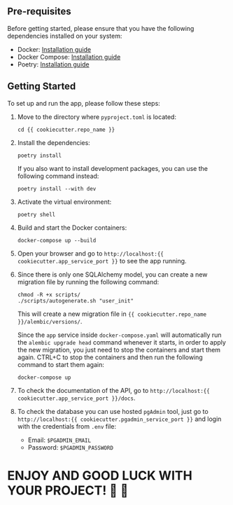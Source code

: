 ## Pre-requisites

Before getting started, please ensure that you have the following dependencies installed on your system:

- Docker: [Installation guide](https://docs.docker.com/get-docker/)
- Docker Compose: [Installation guide](https://docs.docker.com/compose/install/)
- Poetry: [Installation guide](https://python-poetry.org/docs/#installation)

## Getting Started

To set up and run the app, please follow these steps:

1. Move to the directory where `pyproject.toml` is located:

   ```shell
   cd {{ cookiecutter.repo_name }}
   ```
2. Install the dependencies:

   ```shell
   poetry install
   ```
   If you also want to install development packages,
   you can use the following command instead:
   ```shell
   poetry install --with dev
   ```
3. Activate the virtual environment:

   ```shell
   poetry shell
   ```
4. Build and start the Docker containers:

   ```shell
   docker-compose up --build
   ```
5. Open your browser and go to `http://localhost:{{ cookiecutter.app_service_port }}` to see the app running.

6. Since there is only one SQLAlchemy model, you can create a new migration file by running the following command:

   ```shell
   chmod -R +x scripts/
   ./scripts/autogenerate.sh "user_init"
   ```
   This will create a new migration file in `{{ cookiecutter.repo_name }}/alembic/versions/`.

   Since the `app` service inside `docker-compose.yaml` will automatically run the `alembic upgrade head` command whenever it starts, in order to apply the new migration, you just need to stop the containers and start them again. CTRL+C to stop the containers and then run the following command to start them again:
   ```shell
   docker-compose up
   ```

8. To check the documentation of the API, go to `http://localhost:{{ cookiecutter.app_service_port }}/docs`.

9. To check the database you can use hosted `pgAdmin` tool, just go to `http://localhost:{{ cookiecutter.pgadmin_service_port }}` and login with the credentials from `.env` file:
   - Email: `$PGADMIN_EMAIL`
   - Password: `$PGADMIN_PASSWORD`

# ENJOY AND GOOD LUCK WITH YOUR PROJECT! 🧬 🚀
